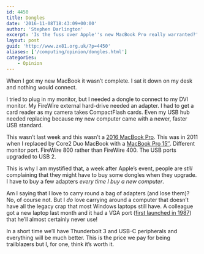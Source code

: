 ```yaml
---
id: 4450
title: Dongles
date: '2016-11-08T18:43:09+00:00'
author: 'Stephen Darlington'
excerpt: 'Is the fuss over Apple''s new MacBook Pro really warranted?'
layout: post
guid: 'http://www.zx81.org.uk/?p=4450'
aliases: ['/computing/opinion/dongles.html']
categories:
    - Opinion
---
```


When I got my new MacBook it wasn’t complete. I sat it down on my desk and nothing would connect.

I tried to plug in my monitor, but I needed a dongle to connect to my DVI monitor. My FireWire external hard-drive needed an adapter. I had to get a card reader as my camera takes CompactFlash cards. Even my USB hub needed replacing because my new computer came with a newer, faster USB standard.

This wasn’t last week and this wasn’t a [2016 MacBook Pro](http://mashable.com/2016/10/28/macbook-pro-dongle-hell/#R2vGHVkO3Sqo). This was in 2011 when I replaced by Core2 Duo MacBook with a [MacBook Pro 15″](https://support.apple.com/kb/SP620?locale=en_GB). Different monitor port. FireWire 800 rather than FireWire 400. The USB ports upgraded to USB 2.

This is why I am mystified that, a week after Apple’s event, people are *still* complaining that they might have to buy some dongles when they upgrade. I have to buy a few adapters *every time I buy a new computer*.

Am I saying that I love to carry round a bag of adapters (and lose them)? No, of course not. But I *do* love carrying around a computer that doesn’t have all the legacy crap that most Windows laptops still have. A colleague got a new laptop last month and it had a VGA port ([first launched in 1987](https://en.wikipedia.org/wiki/Video_Graphics_Array)) that he’ll almost certainly never use!

In a short time we’ll have Thunderbolt 3 and USB-C peripherals and everything will be much better. This is the price we pay for being trailblazers but I, for one, think it’s worth it.